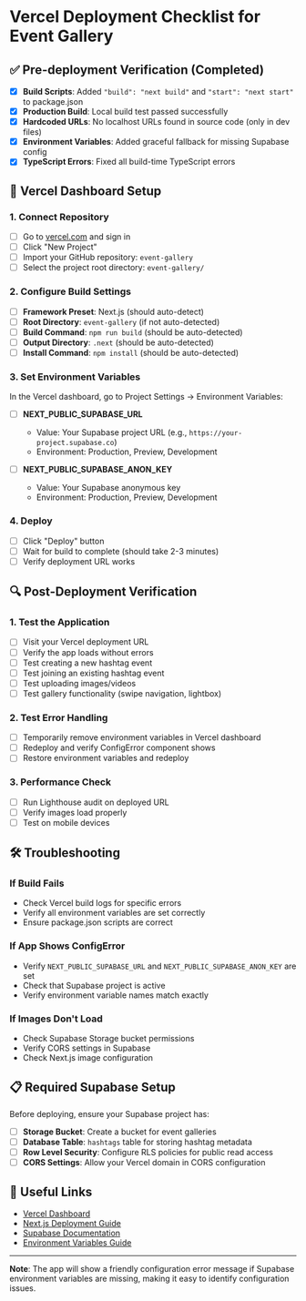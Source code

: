 # Vercel Deployment Checklist for Event Gallery

## ✅ Pre-deployment Verification (Completed)

- [x] **Build Scripts**: Added `"build": "next build"` and `"start": "next start"` to package.json
- [x] **Production Build**: Local build test passed successfully
- [x] **Hardcoded URLs**: No localhost URLs found in source code (only in dev files)
- [x] **Environment Variables**: Added graceful fallback for missing Supabase config
- [x] **TypeScript Errors**: Fixed all build-time TypeScript errors

## 🚀 Vercel Dashboard Setup

### 1. Connect Repository
- [ ] Go to [vercel.com](https://vercel.com) and sign in
- [ ] Click "New Project"
- [ ] Import your GitHub repository: `event-gallery`
- [ ] Select the project root directory: `event-gallery/`

### 2. Configure Build Settings
- [ ] **Framework Preset**: Next.js (should auto-detect)
- [ ] **Root Directory**: `event-gallery` (if not auto-detected)
- [ ] **Build Command**: `npm run build` (should be auto-detected)
- [ ] **Output Directory**: `.next` (should be auto-detected)
- [ ] **Install Command**: `npm install` (should be auto-detected)

### 3. Set Environment Variables
In the Vercel dashboard, go to Project Settings → Environment Variables:

- [ ] **NEXT_PUBLIC_SUPABASE_URL**
  - Value: Your Supabase project URL (e.g., `https://your-project.supabase.co`)
  - Environment: Production, Preview, Development

- [ ] **NEXT_PUBLIC_SUPABASE_ANON_KEY**
  - Value: Your Supabase anonymous key
  - Environment: Production, Preview, Development

### 4. Deploy
- [ ] Click "Deploy" button
- [ ] Wait for build to complete (should take 2-3 minutes)
- [ ] Verify deployment URL works

## 🔍 Post-Deployment Verification

### 1. Test the Application
- [ ] Visit your Vercel deployment URL
- [ ] Verify the app loads without errors
- [ ] Test creating a new hashtag event
- [ ] Test joining an existing hashtag event
- [ ] Test uploading images/videos
- [ ] Test gallery functionality (swipe navigation, lightbox)

### 2. Test Error Handling
- [ ] Temporarily remove environment variables in Vercel dashboard
- [ ] Redeploy and verify ConfigError component shows
- [ ] Restore environment variables and redeploy

### 3. Performance Check
- [ ] Run Lighthouse audit on deployed URL
- [ ] Verify images load properly
- [ ] Test on mobile devices

## 🛠️ Troubleshooting

### If Build Fails
- Check Vercel build logs for specific errors
- Verify all environment variables are set correctly
- Ensure package.json scripts are correct

### If App Shows ConfigError
- Verify `NEXT_PUBLIC_SUPABASE_URL` and `NEXT_PUBLIC_SUPABASE_ANON_KEY` are set
- Check that Supabase project is active
- Verify environment variable names match exactly

### If Images Don't Load
- Check Supabase Storage bucket permissions
- Verify CORS settings in Supabase
- Check Next.js image configuration

## 📋 Required Supabase Setup

Before deploying, ensure your Supabase project has:

- [ ] **Storage Bucket**: Create a bucket for event galleries
- [ ] **Database Table**: `hashtags` table for storing hashtag metadata
- [ ] **Row Level Security**: Configure RLS policies for public read access
- [ ] **CORS Settings**: Allow your Vercel domain in CORS configuration

## 🔗 Useful Links

- [Vercel Dashboard](https://vercel.com/dashboard)
- [Next.js Deployment Guide](https://nextjs.org/docs/deployment)
- [Supabase Documentation](https://supabase.com/docs)
- [Environment Variables Guide](https://vercel.com/docs/concepts/projects/environment-variables)

---

**Note**: The app will show a friendly configuration error message if Supabase environment variables are missing, making it easy to identify configuration issues.
